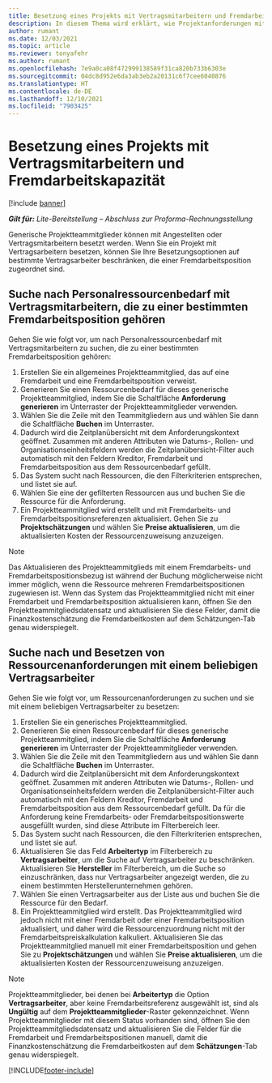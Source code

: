 ```yaml
---
title: Besetzung eines Projekts mit Vertragsmitarbeitern und Fremdarbeitskapazität
description: In diesem Thema wird erklärt, wie Projektanforderungen mit Vertragsarbeitern oder Fremdarbeitskapazitäten in Microsoft Dynamics 365 Project Operations besetzt werden können.
author: rumant
ms.date: 12/03/2021
ms.topic: article
ms.reviewer: tonyafehr
ms.author: rumant
ms.openlocfilehash: 7e9a0ca08f472999138589f31ca820b733b6303e
ms.sourcegitcommit: 04dc8d952e6da3ab3eb2a20131c6f7cee6040876
ms.translationtype: HT
ms.contentlocale: de-DE
ms.lasthandoff: 12/10/2021
ms.locfileid: "7903425"
---
```

# <a name="staffing-a-project-with-contract-workers-and-subcontracted-capacity"></a>Besetzung eines Projekts mit Vertragsmitarbeitern und Fremdarbeitskapazität

[!include [banner](../../includes/dataverse-preview.md)]

_**Gilt für:** Lite-Bereitstellung – Abschluss zur Proforma-Rechnungsstellung_

Generische Projektteammitglieder können mit Angestellten oder Vertragsmitarbeitern besetzt werden. Wenn Sie ein Projekt mit Vertragsarbeitern besetzen, können Sie Ihre Besetzungsoptionen auf bestimmte Vertragsarbeiter beschränken, die einer Fremdarbeitsposition zugeordnet sind. 

## <a name="search-for-staff-resource-requirements-with-contract-workers-that-belong-to-a-specific-subcontract-line"></a>Suche nach Personalressourcenbedarf mit Vertragsmitarbeitern, die zu einer bestimmten Fremdarbeitsposition gehören

Gehen Sie wie folgt vor, um nach Personalressourcenbedarf mit Vertragsmitarbeitern zu suchen, die zu einer bestimmten Fremdarbeitsposition gehören:

1. Erstellen Sie ein allgemeines Projektteammitglied, das auf eine Fremdarbeit und eine Fremdarbeitsposition verweist.
2. Generieren Sie einen Ressourcenbedarf für dieses generische Projektteammitglied, indem Sie die Schaltfläche **Anforderung generieren** im Unterraster der Projektteammitglieder verwenden.
3. Wählen Sie die Zeile mit den Teammitgliedern aus und wählen Sie dann die Schaltfläche **Buchen** im Unterraster. 
4. Dadurch wird die Zeitplanübersicht mit dem Anforderungskontext geöffnet. Zusammen mit anderen Attributen wie Datums-, Rollen- und Organisationseinheitsfeldern werden die Zeitplanübersicht-Filter auch automatisch mit den Feldern Kreditor, Fremdarbeit und Fremdarbeitsposition aus dem Ressourcenbedarf gefüllt.
5. Das System sucht nach Ressourcen, die den Filterkriterien entsprechen, und listet sie auf. 
6. Wählen Sie eine der gefilterten Ressourcen aus und buchen Sie die Ressource für die Anforderung. 
7. Ein Projektteammitglied wird erstellt und mit Fremdarbeits‑ und Fremdarbeitspositionsreferenzen aktualisiert. Gehen Sie zu **Projektschätzungen** und wählen Sie **Preise aktualisieren**, um die aktualisierten Kosten der Ressourcenzuweisung anzuzeigen. 

> [!NOTE]
> Das Aktualisieren des Projektteammitglieds mit einem Fremdarbeits‑ und Fremdarbeitspositionsbezug ist während der Buchung möglicherweise nicht immer möglich, wenn die Ressource mehreren Fremdarbeitspositionen zugewiesen ist. Wenn das System das Projektteammitglied nicht mit einer Fremdarbeit und Fremdarbeitsposition aktualisieren kann, öffnen Sie den Projektteammitgliedsdatensatz und aktualisieren Sie diese Felder, damit die Finanzkostenschätzung die Fremdarbeitkosten auf dem Schätzungen-Tab genau widerspiegelt.

## <a name="search-for-and-staff-resource-requirements-with-any-contract-worker"></a>Suche nach und Besetzen von Ressourcenanforderungen mit einem beliebigen Vertragsarbeiter

Gehen Sie wie folgt vor, um Ressourcenanforderungen zu suchen und sie mit einem beliebigen Vertragsarbeiter zu besetzen:

1. Erstellen Sie ein generisches Projektteammitglied.
2. Generieren Sie einen Ressourcenbedarf für dieses generische Projektteammitglied, indem Sie die Schaltfläche **Anforderung generieren** im Unterraster der Projektteammitglieder verwenden.
3. Wählen Sie die Zeile mit den Teammitgliedern aus und wählen Sie dann die Schaltfläche **Buchen** im Unterraster. 
4. Dadurch wird die Zeitplanübersicht mit dem Anforderungskontext geöffnet. Zusammen mit anderen Attributen wie Datums-, Rollen- und Organisationseinheitsfeldern werden die Zeitplanübersicht-Filter auch automatisch mit den Feldern Kreditor, Fremdarbeit und Fremdarbeitsposition aus dem Ressourcenbedarf gefüllt. Da für die Anforderung keine Fremdarbeits‑ oder Fremdarbeitspositionswerte ausgefüllt wurden, sind diese Attribute im Filterbereich leer.
5. Das System sucht nach Ressourcen, die den Filterkriterien entsprechen, und listet sie auf.
6. Aktualisieren Sie das Feld **Arbeitertyp** im Filterbereich zu **Vertragsarbeiter**, um die Suche auf Vertragsarbeiter zu beschränken. Aktualisieren Sie **Hersteller** im Filterbereich, um die Suche so einzuschränken, dass nur Vertragsarbeiter angezeigt werden, die zu einem bestimmten Herstellerunternehmen gehören.
7. Wählen Sie einen Vertragsarbeiter aus der Liste aus und buchen Sie die Ressource für den Bedarf.
8. Ein Projektteammitglied wird erstellt. Das Projektteammitglied wird jedoch nicht mit einer Fremdarbeit oder einer Fremdarbeitsposition aktualisiert, und daher wird die Ressourcenzuordnung nicht mit der Fremdarbeitspreiskalkulation kalkuliert. Aktualisieren Sie das Projektteammitglied manuell mit einer Fremdarbeitsposition und gehen Sie zu **Projektschätzungen** und wählen Sie **Preise aktualisieren**, um die aktualisierten Kosten der Ressourcenzuweisung anzuzeigen.

> [!NOTE]
> Projektteammitglieder, bei denen bei **Arbeitertyp** die Option **Vertragsarbeiter**, aber keine Fremdarbeitsreferenz ausgewählt ist, sind als **Ungültig** auf dem **Projektteammitglieder**-Raster gekennzeichnet. Wenn Projektteammitglieder mit diesem Status vorhanden sind, öffnen Sie den Projektteammitgliedsdatensatz und aktualisieren Sie die Felder für die Fremdarbeit und Fremdarbeitspositionen manuell, damit die Finanzkostenschätzung die Fremdarbeitkosten auf dem **Schätzungen**-Tab genau widerspiegelt. 


[!INCLUDE[footer-include](../../includes/footer-banner.md)]
